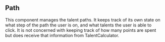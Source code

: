 ## Path

This component manages the talent paths. It keeps track of its own state on what step of the path the user is on, and what talents the user is able to click. It is not concerned with keeping track of how many points are spent but does receive that information from TalentCalculator.
